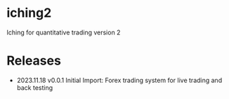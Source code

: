 # iching2
Iching for quantitative trading version 2

# Releases
* 2023.11.18 v0.0.1 Initial Import: Forex trading system for live trading and back testing
